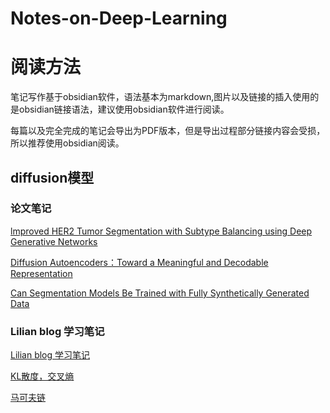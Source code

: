 # Notes-on-Deep-Learning

# 阅读方法

笔记写作基于obsidian软件，语法基本为markdown,图片以及链接的插入使用的是obsidian链接语法，建议使用obsidian软件进行阅读。

每篇以及完全完成的笔记会导出为PDF版本，但是导出过程部分链接内容会受损，所以推荐使用obsidian阅读。

## diffusion模型

### 论文笔记
[lmproved HER2 Tumor Segmentation with Subtype Balancing using Deep Generative Networks](diffusion/lmproved%20HER2%20Tumor%20Segmentation%20with%20Subtype%20Balancing%20using%20Deep%20Generative%20Networks)

[Diffusion Autoencoders：Toward a Meaningful and Decodable Representation](diffusion/Diffusion%20Autoencoders：Toward%20a%20Meaningful%20and%20Decodable%20Representation/Diffusion%20Autoencoders：Toward%20a%20Meaningful%20and%20Decodable%20Representation.pdf)

[Can Segmentation Models Be Trained with Fully Synthetically Generated Data](diffusion/Can%20Segmentation%20Models%20Be%20Trained%20with%20Fully%20Synthetically%20Generated%20Data.pdf)


### Lilian blog 学习笔记

[Lilian blog 学习笔记](diffusion/Lilian%20blog%20学习笔记/Lilian%20blog%20学习笔记.md)

[KL散度，交叉熵](diffusion/Lilian%20blog%20学习笔记/KL散度，交叉熵.md)

[马可夫链](diffusion/Lilian%20blog%20学习笔记/Marcov%20Chain.md)

